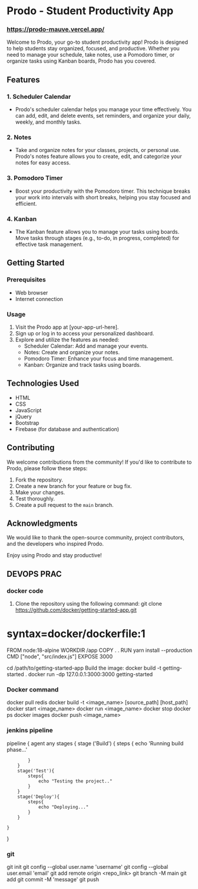 # Prodo - Student Productivity App

### https://prodo-mauve.vercel.app/

Welcome to Prodo, your go-to student productivity app! Prodo is designed to help students stay organized, focused, and productive. Whether you need to manage your schedule, take notes, use a Pomodoro timer, or organize tasks using Kanban boards, Prodo has you covered.

## Features

### 1. Scheduler Calendar
- Prodo's scheduler calendar helps you manage your time effectively. You can add, edit, and delete events, set reminders, and organize your daily, weekly, and monthly tasks.

### 2. Notes
- Take and organize notes for your classes, projects, or personal use. Prodo's notes feature allows you to create, edit, and categorize your notes for easy access.

### 3. Pomodoro Timer
- Boost your productivity with the Pomodoro timer. This technique breaks your work into intervals with short breaks, helping you stay focused and efficient.

### 4. Kanban
- The Kanban feature allows you to manage your tasks using boards. Move tasks through stages (e.g., to-do, in progress, completed) for effective task management.

## Getting Started

### Prerequisites
- Web browser
- Internet connection

### Usage
1. Visit the Prodo app at [your-app-url-here].
2. Sign up or log in to access your personalized dashboard.
3. Explore and utilize the features as needed:
   - Scheduler Calendar: Add and manage your events.
   - Notes: Create and organize your notes.
   - Pomodoro Timer: Enhance your focus and time management.
   - Kanban: Organize and track tasks using boards.

## Technologies Used

- HTML
- CSS
- JavaScript
- jQuery
- Bootstrap
- Firebase (for database and authentication)

## Contributing

We welcome contributions from the community! If you'd like to contribute to Prodo, please follow these steps:
1. Fork the repository.
2. Create a new branch for your feature or bug fix.
3. Make your changes.
4. Test thoroughly.
5. Create a pull request to the `main` branch.


## Acknowledgments

We would like to thank the open-source community, project contributors, and the developers who inspired Prodo.

Enjoy using Prodo and stay productive!


## DEVOPS PRAC 

### docker code 

1.	Clone the repository using the following command:
git clone https://github.com/docker/getting-started-app.git

# syntax=docker/dockerfile:1
FROM node:18-alpine
WORKDIR /app
COPY . .
RUN yarn install --production
CMD ["node", "src/index.js"]
EXPOSE 3000

cd /path/to/getting-started-app
Build the image:
docker build -t getting-started .
docker run -dp 127.0.0.1:3000:3000 getting-started




### Docker command 

docker pull redis
docker build -t <image_name> [source_path] [host_path]
docker start <image_name>
docker run <image_name>
docker stop
docker ps
docker images
docker push <image_name>






### jenkins pipeline 

pipeline { 
    agent any 
    stages { 
        stage ('Build') {
            steps { 
                echo 'Running build phase...'

            }
        }
        stage('Test'){
            steps{
                echo "Testing the project.."
            }
        }
        stage('Deploy'){
            steps{
                echo "Deploying..."
            }
        }

    }
}

### git 

git init 
git config --global user.name 'username'
git config --global user.email 'email' 
git add remote origin <repo_link>
git branch -M main
git add <file>
git commit -M 'message'
git push 





